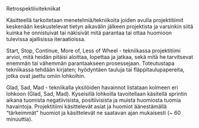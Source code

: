 Retrospektiivitekniikat

Käsitteellä tarkoitetaan menetelmiä/tekniikoita joiden avulla projektitiimit keskenään keskustelevat tietyn aikavälin jälkeen projektista ja varsinkin siitä kuinka he onnistuivat tai näkisivät mitä parantaa tai ottaa huomioon tulevissa ajallisissa iteraatioissa. 

Start, Stop, Continue, More of, Less of Wheel - tekniikassa projektitiimi arvioi, mitä heidän pitäisi aloittaa, lopettaa ja jatkaa, sekä mitä he tarvitsevat enemmän tai vähemmän parantaakseen prosessejaan. Toteutustapa tekniikassa tehdään kirjaten; hyödyntäen tauluja tai fläppitaulupapereita, jotka ovat jaettu omiin lohkoihin. 

Glad, Sad, Mad - tekniikalla yksilöiden havainnot listataan kolmeen eri lohkoon (Glad, Sad, Mad). Kyseisillä lohkoilla tavoitellaan käsitellä sprintin aikana tuomista negatiivisista, positiivisista ja muista huomiosta tuomia havaintoja.  Projektitiimi käsittelevät asiat ja huomiot äänestämällä “tärkeimmät” huomiot ja käsittelevät ne saatavan ajan mukaisesti (~ 60 minuuttia).



